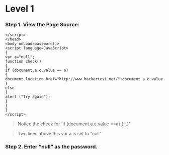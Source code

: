# Level 1
 
### Step 1. View the Page Source:

	</script>
	</head>
	<body onLoad=password()>
	<script language=JavaScript>
	{
	var a="null";
	function check()
	{
	if (document.a.c.value == a)
	{
	document.location.href="http://www.hackertest.net/"+document.a.c.value+".htm";
	}
	else
	{
	alert ("Try again");
	}
	}
	}
	</script>

> Notice the check for 'if (document.a.c.value ==a) {...}'

> Two lines above this var a is set to “null”

### Step 2. Enter “null” as the password.

